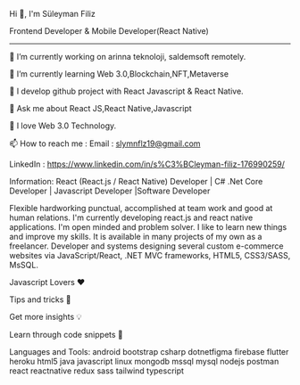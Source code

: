 Hi 👋, I'm Süleyman Filiz


Frontend Developer & Mobile Developer(React Native) 
************************************************************************************

🔭 I’m currently working on arinna teknoloji, saldemsoft  remotely.

🌱 I’m currently learning Web 3.0,Blockchain,NFT,Metaverse

🔮 I develop github project with React Javascript & React Native.

💬 Ask me about React JS,React Native,Javascript

🤭 I love Web 3.0 Technology.

📫 How to reach me :
   Email    : slymnflz19@gmail.com

   LinkedIn : https://www.linkedin.com/in/s%C3%BCleyman-filiz-176990259/



Information:
React (React.js / React Native) Developer  | C# .Net Core Developer |  Javascript Developer |Software Developer

Flexible hardworking punctual, accomplished at team work and good at human relations.  I'm currently developing react.js and react native applications. I'm open minded and problem solver. I like to learn new things and improve my skills. It is available in many projects of my own as a freelancer.
Developer and systems designing several custom e-commerce websites via JavaScript/React, .NET MVC frameworks, HTML5, CSS3/SASS,  MsSQL.


Javascript Lovers ❤️

Tips and tricks 📒

Get more insights 💡

Learn through code snippets 🔋



Languages and Tools:
android  bootstrap csharp  dotnetfigma firebase flutter  heroku html5 java javascript linux mongodb mssql mysql  nodejs  postman react reactnative redux sass tailwind typescript  
